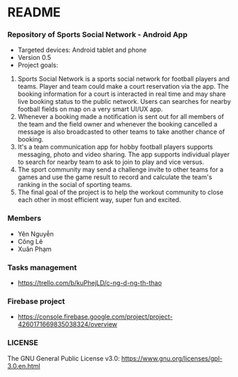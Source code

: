 # README #


### Repository of Sports Social Network - Android App ###

* Targeted devices: Android tablet and phone
* Version 0.5
* Project goals:

1. Sports Social Network is a sports social network for football players and teams. Player and team could make a court reservation via the app. The booking information for a court is interacted in real time and may share live booking status to the public network. Users can searches for nearby football fields on map on a very smart UI/UX app.
2. Whenever a booking made a notification is sent out for all members of the team and the field owner and whenever the booking cancelled a message is also broadcasted to other teams to take another chance of booking.
3. It's a team communication app for hobby football players supports messaging, photo and video sharing. The app supports individual player to search for nearby team to ask to join to play and vice versus.
4. The sport community may send a challenge invite to other teams for a games and use the game result to record and calculate the team's ranking in the social of sporting teams.
5. The final goal of the project is to help the workout community to close each other in most efficient way, super fun and excited.

### Members ###

* Yên Nguyễn
* Công Lê
* Xuân Phạm

### Tasks management ###

* https://trello.com/b/kuPhejLD/c-ng-d-ng-th-thao

### Firebase project ###
* https://console.firebase.google.com/project/project-4260171669835038324/overview

### LICENSE
The GNU General Public License v3.0: https://www.gnu.org/licenses/gpl-3.0.en.html
